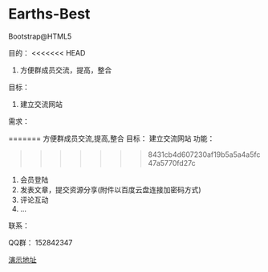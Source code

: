 # Earths-Best
Bootstrap@HTML5

目的：
<<<<<<< HEAD

1. 方便群成员交流，提高，整合

目标：

1. 建立交流网站

需求：

=======
方便群成员交流,提高,整合
目标：
建立交流网站
功能：
>>>>>>> 8431cb4d607230af19b5a5a4a5fc47a5770fd27c
1. 会员登陆
2. 发表文章，提交资源分享(附件以百度云盘连接加密码方式)
3. 评论互动
4. ...

联系：

QQ群：
152842347

<a href="http://tiano.gotoip4.com">演示地址</a>
